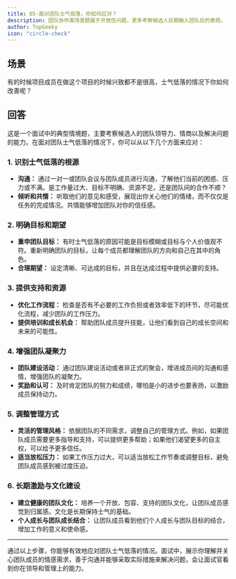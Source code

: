 ```yaml
---
title: 05-面对团队士气低落，你如何应对？
description: 团队协作类场景题属于开放性问题，更多考察候选人后期融入团队后的表现。
author: TopGeeky
icon: "circle-check"
---
```


## 场景

有的时候项目成员在做这个项目的时候兴致都不是很高，士气低落的情况下你如何改善呢？

## 回答

这是一个面试中的典型情境题，主要考察候选人的团队领导力、情商以及解决问题的能力。在面对团队士气低落的情况下，你可以从以下几个方面来应对：

### 1. **识别士气低落的根源**

- **沟通：** 通过一对一或团队会议与团队成员进行沟通，了解他们当前的困惑、压力或不满。是工作量过大、目标不明确、资源不足，还是团队间的合作不顺？
- **倾听和共情：** 听取他们的意见和感受，展现出你关心他们的情绪，而不仅仅是任务的完成情况。共情能够增加团队对你的信任感。

### 2. **明确目标和期望**

- **重申团队目标：** 有时士气低落的原因可能是目标模糊或目标与个人价值观不符。重新明确团队的目标，让每个成员都理解团队的方向和自己在其中的角色。
- **合理期望：** 设定清晰、可达成的目标，并且在达成过程中提供必要的支持。

### 3. **提供支持和资源**

- **优化工作流程：** 检查是否有不必要的工作负担或者效率低下的环节，尽可能优化流程，减少团队的工作压力。
- **提供培训和成长机会：** 帮助团队成员提升技能，让他们看到自己的成长空间和未来的可能性。

### 4. **增强团队凝聚力**

- **团队建设活动：** 通过团队建设活动或者非正式的聚会，增进成员间的沟通和感情，增强团队的凝聚力。
- **奖励和认可：** 及时肯定团队的努力和成绩，哪怕是小的进步也要表扬，以激励成员保持动力。

### 5. **调整管理方式**

- **灵活的管理风格：** 依据团队的不同需求，调整自己的管理方式。例如，如果团队成员需要更多指导和支持，可以提供更多帮助；如果他们渴望更多的自主权，可以给予更多信任。
- **适当放松压力：** 如果工作压力过大，可以适当放松工作节奏或调整目标，避免团队成员感到被过度压迫。

### 6. **长期激励与文化建设**

- **建立健康的团队文化：** 培养一个开放、包容、支持的团队文化，让团队成员感觉到归属感。文化是长期保持士气的基础。
- **个人成长与团队成长结合：** 让团队成员看到他们个人成长与团队目标的结合，增加工作的意义和使命感。

------

通过以上步骤，你能够有效地应对团队士气低落的情况。面试中，展示你理解并关心团队成员的情感需求，善于沟通并能够采取实际措施来解决问题，会让面试官看到你在领导和管理上的能力。